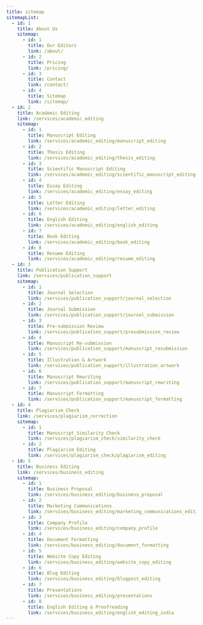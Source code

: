 ```yaml
---
title: sitemap
sitemapList:
  - id: 1
    title: About Us
    sitemap:
      - id: 1
        title: Our Editors
        link: /about/
      - id: 2
        title: Pricing
        link: /pricing/
      - id: 3
        title: Contact
        link: /contact/
      - id: 4
        title: Sitemap
        link: /sitemap/
  - id: 2
    title: Academic Editing
    link: /services/academic_editing
    sitemap:
      - id: 1
        title: Manuscript Editing
        link: /services/academic_editing/manuscript_editing
      - id: 2
        title: Thesis Editing
        link: /services/academic_editing/thesis_editing
      - id: 3
        title: Scientific Manuscript Editing
        link: /services/academic_editing/scientific_manuscript_editing
      - id: 4
        title: Essay Editing
        link: /services/academic_editing/essay_editing
      - id: 5
        title: Letter Editing
        link: /services/academic_editing/letter_editing
      - id: 6
        title: English Editing
        link: /services/academic_editing/english_editing
      - id: 7
        title: Book Editing
        link: /services/academic_editing/book_editing
      - id: 8
        title: Resume Editing
        link: /services/academic_editing/resume_editing
  - id: 3
    title: Publication Support
    link: /services/publication_support
    sitemap:
      - id: 1
        title: Journal Selection
        link: /services/publication_support/journal_selection
      - id: 2
        title: Journal Submission
        link: /services/publication_support/journal_submission
      - id: 3
        title: Pre-submission Review
        link: /services/publication_support/presubmission_review
      - id: 4
        title: Manuscript Re-submission
        link: /services/publication_support/manuscript_resubmission
      - id: 5
        title: Illustration & Artwork
        link: /services/publication_support/illustration_artwork
      - id: 6
        title: Manuscript Rewriting
        link: /services/publication_support/manuscript_rewriting
      - id: 7
        title: Manuscript Formatting
        link: /services/publication_support/manuscript_formatting
  - id: 4
    title: Plagiarism Check
    link: /services/plagiarism_correction
    sitemap:
      - id: 1
        title: Manuscript Similarity Check
        link: /services/plagiarism_check/similarity_check
      - id: 2
        title: Plagiarism Editing
        link: /services/plagiarism_check/plagiarism_editing
  - id: 5
    title: Business Editing
    link: /services/business_editing
    sitemap:
      - id: 1
        title: Business Proposal
        link: /services/business_editing/business_proposal
      - id: 2
        title: Marketing Communications
        link: /services/business_editing/marketing_communications_editing
      - id: 3
        title: Company Profile
        link: /services/business_editing/company_profile
      - id: 4
        title: Document Formatting
        link: /services/business_editing/document_formatting
      - id: 5
        title: Website Copy Editing
        link: /services/business_editing/website_copy_editing
      - id: 6
        title: Blog Editing
        link: /services/business_editing/blogpost_editing
      - id: 7
        title: Presentations
        link: /services/business_editing/presentations
      - id: 8
        title: English Editing & Proofreading
        link: /services/business_editing/english_editing_india
---
```

